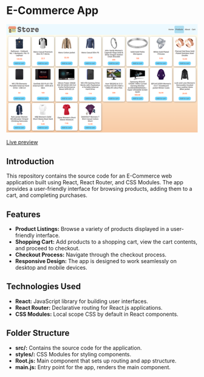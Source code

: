 # E-Commerce App

![Website Snapshot](./src/assets/snapshot.png)

[Live preview](https://main--subtle-souffle-c43255.netlify.app/)

## Introduction

This repository contains the source code for an E-Commerce web application built using React, React Router, and CSS Modules. The app provides a user-friendly interface for browsing products, adding them to a cart, and completing purchases.

## Features

- **Product Listings:** Browse a variety of products displayed in a user-friendly interface.
- **Shopping Cart:** Add products to a shopping cart, view the cart contents, and proceed to checkout.
- **Checkout Process:** Navigate through the checkout process.
- **Responsive Design:** The app is designed to work seamlessly on desktop and mobile devices.

## Technologies Used

- **React:** JavaScript library for building user interfaces.
- **React Router:** Declarative routing for React.js applications.
- **CSS Modules:** Local scope CSS by default in React components.

## Folder Structure

- **src/:** Contains the source code for the application.
- **styles/:** CSS Modules for styling components.
- **Root.js:** Main component that sets up routing and app structure.
- **main.js:** Entry point for the app, renders the main component.
